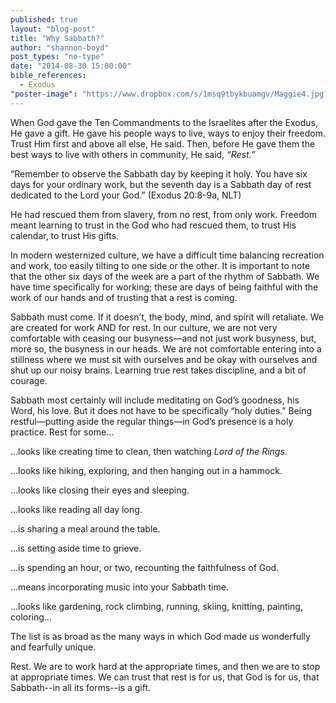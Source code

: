```yaml
---
published: true
layout: "blog-post"
title: "Why Sabbath?"
author: "shannon-boyd"
post_types: "no-type"
date: "2014-08-30 15:00:00"
bible_references: 
  - Exodus
"poster-image": "https://www.dropbox.com/s/1msq9tbykbuamgv/Maggie4.jpg?dl=0"
---
```


When God gave the Ten Commandments to the Israelites after the Exodus, He gave a gift.   He gave his people ways to live, ways to enjoy their freedom.  Trust Him first and above all else, He said.  Then, before He gave them the best ways to live with others in community, He said, *“Rest.”*

“Remember to observe the Sabbath day by keeping it holy.  You have six days for your ordinary work, but the seventh day is a Sabbath day of rest dedicated to the Lord your God.”  (Exodus 20:8-9a, NLT)

He had rescued them from slavery, from no rest, from only work.  Freedom meant learning to trust in the God who had rescued them, to trust His calendar, to trust His gifts.

In modern westernized culture, we have a difficult time balancing recreation and work, too easily tilting to one side or the other.  It is important to note that the other six days of the week are a part of the rhythm of Sabbath.  We have time specifically for working; these are days of being faithful with the work of our hands and of trusting that a rest is coming. 

Sabbath must come.  If it doesn’t, the body, mind, and spirit will retaliate.  We are created for work AND for rest.  In our culture, we are not very comfortable with ceasing our busyness—and not just work busyness, but, more so, the busyness in our heads.  We are not comfortable entering into a stillness where we must sit with ourselves and be okay with ourselves and shut up our noisy brains.  Learning true rest takes discipline, and a bit of courage. 

Sabbath most certainly will include meditating on God’s goodness, his Word, his love.  But it does not have to be specifically “holy duties.”  Being restful—putting aside the regular things—in God’s presence is a holy practice.  Rest for some...

...looks like creating time to clean, then watching *Lord of the Rings*.

...looks like hiking, exploring, and then hanging out in a hammock.

...looks like closing their eyes and sleeping.

...looks like reading all day long.

...is sharing a meal around the table.  

...is setting aside time to grieve.

...is spending an hour, or two, recounting the faithfulness of God. 

...means incorporating music into your Sabbath time.  

...looks like gardening, rock climbing, running, skiing, knitting, painting, coloring...

The list is as broad as the many ways in which God made us wonderfully and fearfully unique.  

Rest.  We are to work hard at the appropriate times, and then we are to stop at appropriate times.  We can trust that rest is for us, that God is for us, that Sabbath--in all its forms--is a gift.
